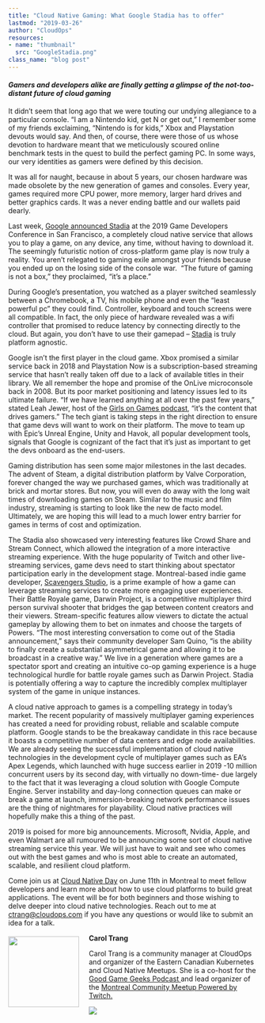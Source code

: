 ```yaml
---
title: "Cloud Native Gaming: What Google Stadia has to offer"
lastmod: "2019-03-26"
author: "CloudOps"
resources:
- name: "thumbnail"
  src: "GoogleStadia.png"
class_name: "blog post"
---
```


<h4><strong><em>Gamers and developers alike are finally getting a glimpse of the not-too-distant future of cloud gaming</em></strong></h4>

<p>It didn’t seem that long ago that we were touting our undying allegiance to a particular console. “I am a Nintendo kid, get N or get out,” I remember some of my friends exclaiming, “Nintendo is for kids,” Xbox and Playstation devouts would say. And then, of course, there were those of us whose devotion to hardware meant that we meticulously scoured online benchmark tests in the quest to build the perfect gaming PC. In some ways, our very identities as gamers were defined by this decision.</p>

<p>It was all for naught, because in about 5 years, our chosen hardware was made obsolete by the new generation of games and consoles. Every year, games required more CPU power, more memory, larger hard drives and better graphics cards. It was a never ending battle and our wallets paid dearly.</p>

<p>Last week, <a href="https://blog.google/products/stadia/stadia-a-new-way-to-play/">Google announced Stadia</a> at the 2019 Game Developers Conference in San Francisco, a completely cloud native service that allows you to play a game, on any device, any time, without having to download it. The seemingly futuristic notion of cross-platform game play is now truly a reality. You aren’t relegated to gaming exile amongst your friends because you ended up on the losing side of the console war. &nbsp;“The future of gaming is not a box,” they proclaimed, “it’s a place.”</p>

<p>During Google’s presentation, you watched as a player switched seamlessly between a Chromebook, a TV, his mobile phone and even the “least powerful pc” they could find. Controller, keyboard and touch screens were all compatible. In fact, the only piece of hardware revealed was a wifi controller that promised to reduce latency by connecting directly to the cloud. But again, you don’t have to use their gamepad – <a href="https://store.google.com/magazine/stadia">Stadia</a> is truly platform agnostic.</p>

<p>Google isn’t the first player in the cloud game. Xbox promised a similar service back in 2018 and Playstation Now is a subscription-based streaming service that hasn’t really taken off due to a lack of available titles in their library. We all remember the hope and promise of the OnLive microconsole back in 2008. But its poor market positioning and latency issues led to its ultimate failure. “If we have learned anything at all over the past few years,” stated Leah Jewer, host of the <a href="https://www.girlsongames.ca/">Girls on Games podcast</a>, “it’s the content that drives gamers.” The tech giant is taking steps in the right direction to ensure that game devs will want to work on their platform. The move to team up with Epic’s Unreal Engine, Unity and Havok, all popular development tools, signals that Google is cognizant of the fact that it’s just as important to get the devs onboard as the end-users.</p>

<p>Gaming distribution has seen some major milestones in the last decades. The advent of Steam, a digital distribution platform by Valve Corporation, forever changed the way we purchased games, which was traditionally at brick and mortar stores. But now, you will even do away with the long wait times of downloading games on Steam. Similar to the music and film industry, streaming is starting to look like the new de facto model. Ultimately, we are hoping this will lead to a much lower entry barrier for games in terms of cost and optimization.</p>

<p>The Stadia also showcased very interesting features like Crowd Share and Stream Connect, which allowed the integration of a more interactive streaming experience. With the huge popularity of Twitch and other live-streaming services, game devs need to start thinking about spectator participation early in the development stage. Montreal-based indie game developer, <a href="http://www.scavengers.ca/">Scavengers Studio</a>, is a prime example of how a game can leverage streaming services to create more engaging user experiences. Their Battle Royale game, Darwin Project, is a competitive multiplayer third person survival shooter that bridges the gap between content creators and their viewers. Stream-specific features allow viewers to dictate the actual gameplay by allowing them to bet on inmates and choose the targets of Powers. “The most interesting conversation to come out of the Stadia announcement,” says their community developer Sam Quino, “is the ability to finally create a substantial asymmetrical game and allowing it to be broadcast in a creative way.” We live in a generation where games are a spectator sport and creating an intuitive co-op gaming experience is a huge technological hurdle for battle royale games such as Darwin Project. Stadia is potentially offering a way to capture the incredibly complex multiplayer system of the game in unique instances.</p>

<p>A cloud native approach to games is a compelling strategy in today’s market. The recent popularity of massively multiplayer gaming experiences has created a need for providing robust, reliable and scalable compute platform. Google stands to be the breakaway candidate in this race because it boasts a competitive number of data centers and edge node availabilities. We are already seeing the successful implementation of cloud native technologies in the development cycle of multiplayer games such as EA’s Apex Legends, which launched with huge success earlier in 2019 -10 million concurrent users by its second day, with virtually no down-time- due largely to the fact that it was leveraging a cloud solution with Google Compute Engine. Server instability and day-long connection queues can make or break a game at launch, immersion-breaking network performance issues are the thing of nightmares for playability. Cloud native practices will hopefully make this a thing of the past.</p>

<p>2019 is poised for more big announcements. Microsoft, Nvidia, Apple, and even Walmart are all rumoured to be announcing some sort of cloud native streaming service this year. We will just have to wait and see who comes out with the best games and who is most able to create an automated, scalable, and resilient cloud platform.</p>

<p>Come join us at <a href="http://www.cloudnativeday.ca/en/">Cloud Native Day</a> on June 11th in Montreal to meet fellow developers and learn more about how to use cloud platforms to build great applications. The event will be for both beginners and those wishing to delve deeper into cloud native technologies. Reach out to me at <a href="mailto: ctrang@cloudops.com">ctrang@cloudops.com</a> if you have any questions or would like to submit an idea for a talk.</p>

<div style="float: left; margin: 5px 20px 20px 0;" class="wp-block-image"><img style="width: 143px;" src="/images/blog/post/40841362_10156601204613728_8051974506358505472_n.jpg"></div>

<p><strong>Carol Trang</strong></p>

<p>Carol Trang is a community manager at CloudOps and organizer of the Eastern Canadian Kubernetes and Cloud Native Meetups. She is a co-host for the <a href="http://goodgamegeeks.podbean.com">Good Game Geeks Podcast </a>and lead organizer of the <a href="https://meetups.twitch.tv/montreal/">Montreal Community Meetup Powered by Twitch.</a></p>

<div class="row">
    <div class="col-xl-8 offset-xl-2 col-lg-10 offset-lg-1 col-md-10 offset-md-1 col-sm-12 col-xs-12 cta-image">
      <img src="/images/blog/cta/devops-workshop.webp">
    </div>
</div>